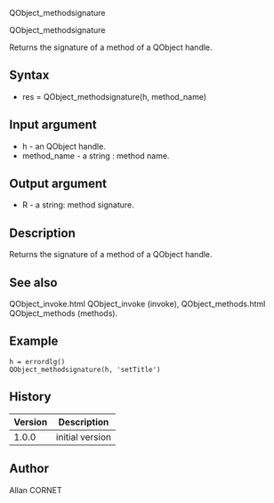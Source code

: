 



QObject_methodsignature


QObject_methodsignature

Returns the signature of a method of a QObject handle.

## Syntax

- res = QObject_methodsignature(h, method_name)

## Input argument

 - h - an QObject handle.
 - method_name - a string : method name.

## Output argument

 - R - a string: method signature.

## Description


  <p>Returns the signature of a method of a QObject handle.</p>


## See also

QObject_invoke.html QObject_invoke (invoke), QObject_methods.html QObject_methods (methods).
## Example

```Nelson
h = errordlg()
QObject_methodsignature(h, 'setTitle')
```

## History

|Version|Description|
|------|------|
|1.0.0|initial version|


## Author

Allan CORNET



